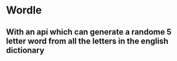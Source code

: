 # Wordle

## With an api which can generate a randome 5 letter word from all the letters in the english dictionary
